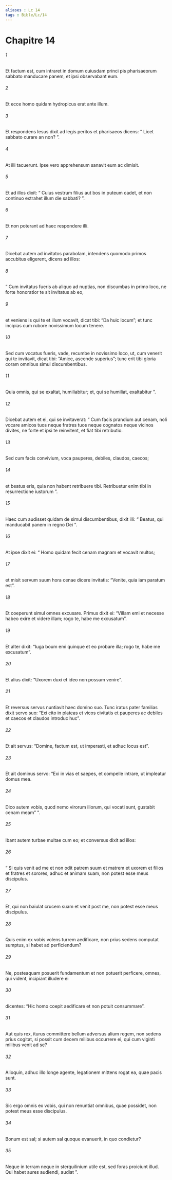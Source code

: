 ```yaml
---
aliases : Lc 14
tags : Bible/Lc/14
---
```


# Chapitre 14

###### 1
Et factum est, cum intraret in domum cuiusdam princi pis pharisaeorum sabbato manducare panem, et ipsi observabant eum. 
###### 2
Et ecce homo quidam hydropicus erat ante illum. 
###### 3
Et respondens Iesus dixit ad legis peritos et pharisaeos dicens: “ Licet sabbato curare an non? ”. 
###### 4
At illi tacuerunt. Ipse vero apprehensum sanavit eum ac dimisit. 
###### 5
Et ad illos dixit: “ Cuius vestrum filius aut bos in puteum cadet, et non continuo extrahet illum die sabbati? ”. 
###### 6
Et non poterant ad haec respondere illi.
###### 7
Dicebat autem ad invitatos parabolam, intendens quomodo primos accubitus eligerent, dicens ad illos: 
###### 8
“ Cum invitatus fueris ab aliquo ad nuptias, non discumbas in primo loco, ne forte honoratior te sit invitatus ab eo, 
###### 9
et veniens is qui te et illum vocavit, dicat tibi: “Da huic locum”; et tunc incipias cum rubore novissimum locum tenere. 
###### 10
Sed cum vocatus fueris, vade, recumbe in novissimo loco, ut, cum venerit qui te invitavit, dicat tibi: “Amice, ascende superius”; tunc erit tibi gloria coram omnibus simul discumbentibus. 
###### 11
Quia omnis, qui se exaltat, humiliabitur; et, qui se humiliat, exaltabitur ”.
###### 12
Dicebat autem et ei, qui se invitaverat: “ Cum facis prandium aut cenam, noli vocare amicos tuos neque fratres tuos neque cognatos neque vicinos divites, ne forte et ipsi te reinvitent, et fiat tibi retributio. 
###### 13
Sed cum facis convivium, voca pauperes, debiles, claudos, caecos; 
###### 14
et beatus eris, quia non habent retribuere tibi. Retribuetur enim tibi in resurrectione iustorum ”.
###### 15
Haec cum audisset quidam de simul discumbentibus, dixit illi: “ Beatus, qui manducabit panem in regno Dei ”. 
###### 16
At ipse dixit ei: “ Homo quidam fecit cenam magnam et vocavit multos; 
###### 17
et misit servum suum hora cenae dicere invitatis: “Venite, quia iam paratum est”. 
###### 18
Et coeperunt simul omnes excusare. Primus dixit ei: “Villam emi et necesse habeo exire et videre illam; rogo te, habe me excusatum”. 
###### 19
Et alter dixit: “Iuga boum emi quinque et eo probare illa; rogo te, habe me excusatum”. 
###### 20
Et alius dixit: “Uxorem duxi et ideo non possum venire”. 
###### 21
Et reversus servus nuntiavit haec domino suo. Tunc iratus pater familias dixit servo suo: “Exi cito in plateas et vicos civitatis et pauperes ac debiles et caecos et claudos introduc huc”. 
###### 22
Et ait servus: “Domine, factum est, ut imperasti, et adhuc locus est”. 
###### 23
Et ait dominus servo: “Exi in vias et saepes, et compelle intrare, ut impleatur domus mea. 
###### 24
Dico autem vobis, quod nemo virorum illorum, qui vocati sunt, gustabit cenam meam” ”.
###### 25
Ibant autem turbae multae cum eo; et conversus dixit ad illos: 
###### 26
“ Si quis venit ad me et non odit patrem suum et matrem et uxorem et filios et fratres et sorores, adhuc et animam suam, non potest esse meus discipulus. 
###### 27
Et, qui non baiulat crucem suam et venit post me, non potest esse meus discipulus.
###### 28
Quis enim ex vobis volens turrem aedificare, non prius sedens computat sumptus, si habet ad perficiendum? 
###### 29
Ne, posteaquam posuerit fundamentum et non potuerit perficere, omnes, qui vident, incipiant illudere ei 
###### 30
dicentes: “Hic homo coepit aedificare et non potuit consummare”. 
###### 31
Aut quis rex, iturus committere bellum adversus alium regem, non sedens prius cogitat, si possit cum decem milibus occurrere ei, qui cum viginti milibus venit ad se? 
###### 32
Alioquin, adhuc illo longe agente, legationem mittens rogat ea, quae pacis sunt. 
###### 33
Sic ergo omnis ex vobis, qui non renuntiat omnibus, quae possidet, non potest meus esse discipulus.
###### 34
Bonum est sal; si autem sal quoque evanuerit, in quo condietur? 
###### 35
Neque in terram neque in sterquilinium utile est, sed foras proiciunt illud. Qui habet aures audiendi, audiat ”.
